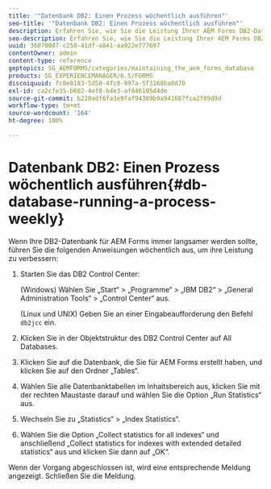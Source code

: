 ```yaml
---
title: '"Datenbank DB2: Einen Prozess wöchentlich ausführen"'
seo-title: '"Datenbank DB2: Einen Prozess wöchentlich ausführen"'
description: Erfahren Sie, wie Sie die Leistung Ihrer AEM Forms DB2-Datenbank verbessern können.
seo-description: Erfahren Sie, wie Sie die Leistung Ihrer AEM Forms DB2-Datenbank verbessern können.
uuid: 36070087-c250-41df-a841-aa922e777697
contentOwner: admin
content-type: reference
geptopics: SG_AEMFORMS/categories/maintaining_the_aem_forms_database
products: SG_EXPERIENCEMANAGER/6.5/FORMS
discoiquuid: fc0e8183-5d50-4fc0-997a-5f3168ba0d70
exl-id: ca2cfe35-b602-4ef8-b4e3-af846105d4de
source-git-commit: b220adf6fa3e9faf94389b9a9416b7fca2f89d9d
workflow-type: tm+mt
source-wordcount: '164'
ht-degree: 100%

---
```


# Datenbank DB2: Einen Prozess wöchentlich ausführen{#db-database-running-a-process-weekly}

Wenn Ihre DB2-Datenbank für AEM Forms immer langsamer werden sollte, führen Sie die folgenden Anweisungen wöchentlich aus, um ihre Leistung zu verbessern:

1. Starten Sie das DB2 Control Center:

   (Windows) Wählen Sie „Start“ > „Programme“ > „IBM DB2“ > „General Administration Tools“ > „Control Center“ aus.

   (Linux und UNIX) Geben Sie an einer Eingabeaufforderung den Befehl `db2jcc` ein.

1. Klicken Sie in der Objektstruktur des DB2 Control Center auf All Databases.
1. Klicken Sie auf die Datenbank, die Sie für AEM Forms erstellt haben, und klicken Sie auf den Ordner „Tables“.
1. Wählen Sie alle Datenbanktabellen im Inhaltsbereich aus, klicken Sie mit der rechten Maustaste darauf und wählen Sie die Option „Run Statistics“ aus.
1. Wechseln Sie zu „Statistics“ > „Index Statistics“.
1. Wählen Sie die Option „Collect statistics for all indexes“ und anschließend „Collect statistics for indexes with extended detailed statistics“ aus und klicken Sie dann auf „OK“.

Wenn der Vorgang abgeschlossen ist, wird eine entsprechende Meldung angezeigt. Schließen Sie die Meldung.
